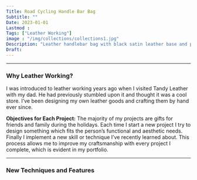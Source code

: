 ```yaml
---
Title: Road Cycling Handle Bar Bag
Subtitle: ""
Date: 2023-01-01
Lastmod : 
Tags: ["Leather Working"]
image : "/img/collections/collections1.jpg"
Description: "Leather handlebar bag with black satin leather base and patina tan accents. "
Draft: 
---
```


--- 
### Why Leather Working?

I was introduced to leather working years ago when I visited Tandy Leather with my dad. He had previously stumbled upon it and thought it was a cool store. I’ve been designing my own leather goods and crafting them by hand ever since. 

**Objectives for Each Project:**
The majority of my projects are gifts for friends and family during the holidays. Each time I start a new project I try to design something which fits the person’s functional and aesthetic needs. Finally I implement a new skill or technique I’ve recently learned about. This process allows me to improve my craftsmanship with every project I complete, which is evident in my portfolio. 

--- 

### New Techniques and Features
